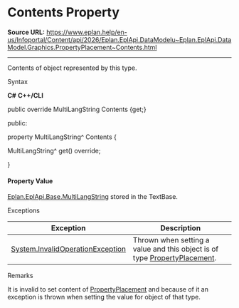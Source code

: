 # Contents Property

**Source URL:** https://www.eplan.help/en-us/Infoportal/Content/api/2026/Eplan.EplApi.DataModelu~Eplan.EplApi.DataModel.Graphics.PropertyPlacement~Contents.html

---

Contents of object represented by this type.

Syntax

**C#**
**C++/CLI**


public override MultiLangString Contents {get;}

public:

property MultiLangString^ Contents {

   MultiLangString^ get() override;

}


#### Property Value

[Eplan.EplApi.Base.MultiLangString](Eplan.EplApi.Baseu~Eplan.EplApi.Base.MultiLangString.html) stored in the TextBase.

Exceptions

| Exception | Description |
| --- | --- |
| [System.InvalidOperationException](#) | Thrown when setting a value and this object is of type [PropertyPlacement](Eplan.EplApi.DataModelu~Eplan.EplApi.DataModel.Graphics.PropertyPlacement.html). |

Remarks

It is invalid to set content of [PropertyPlacement](Eplan.EplApi.DataModelu~Eplan.EplApi.DataModel.Graphics.PropertyPlacement.html) and because of it an exception is thrown when setting the value for object of that type.
